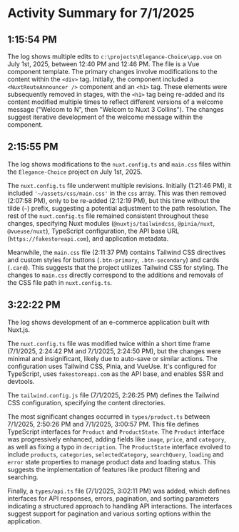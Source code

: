# Activity Summary for 7/1/2025

## 1:15:54 PM
The log shows multiple edits to `c:\projects\Elegance-Choice\app.vue` on July 1st, 2025, between 12:40 PM and 12:46 PM.  The file is a Vue component template.  The primary changes involve modifications to the content within the `<div>` tag.  Initially, the component included a `<NuxtRouteAnnouncer />` component and an `<h1>` tag.  These elements were subsequently removed in stages, with the `<h1>` tag being re-added and its content modified multiple times to reflect different versions of a welcome message ("Welcom to N", then "Welcom to Nuxt 3 Collins").  The changes suggest iterative development of the welcome message within the component.


## 2:15:55 PM
The log shows modifications to the `nuxt.config.ts` and `main.css` files within the `Elegance-Choice` project on July 1st, 2025.

The `nuxt.config.ts` file underwent multiple revisions.  Initially (1:21:46 PM), it included `'~/assets/css/main.css'` in the `css` array.  This was then removed (2:07:58 PM),  only to be re-added (2:12:19 PM), but this time without the tilde (`~`)  prefix, suggesting a potential adjustment to the path resolution.  The rest of the `nuxt.config.ts` file remained consistent throughout these changes, specifying Nuxt modules (`@nuxtjs/tailwindcss`, `@pinia/nuxt`, `@vueuse/nuxt`), TypeScript configuration, the API base URL (`https://fakestoreapi.com`), and application metadata.

Meanwhile, the `main.css` file (2:11:37 PM) contains Tailwind CSS directives and custom styles for buttons (`.btn-primary`, `.btn-secondary`) and cards (`.card`).  This suggests that the project utilizes Tailwind CSS for styling.  The changes to `main.css` directly correspond to the additions and removals of the CSS file path in `nuxt.config.ts`.


## 3:22:22 PM
The log shows development of an e-commerce application built with Nuxt.js.

The `nuxt.config.ts` file was modified twice within a short time frame (7/1/2025, 2:24:42 PM and 7/1/2025, 2:24:50 PM), but the changes were minimal and insignificant, likely due to auto-save or similar actions.  The configuration uses Tailwind CSS, Pinia, and VueUse. It's configured for TypeScript, uses `fakestoreapi.com` as the API base, and enables SSR and devtools.

The `tailwind.config.js` file (7/1/2025, 2:26:25 PM) defines the Tailwind CSS configuration, specifying the content directories.

The most significant changes occurred in `types/product.ts` between 7/1/2025, 2:50:26 PM and 7/1/2025, 3:00:57 PM.  This file defines TypeScript interfaces for `Product` and `ProductState`.  The `Product` interface was progressively enhanced, adding fields like `image`, `price`, and `category`, as well as fixing a typo in `decription`. The `ProductState` interface evolved to include `products`, `categories`, `selectedCategory`, `searchQuery`, `loading` and `error` state properties to manage product data and loading status. This suggests the implementation of features like product filtering and searching.

Finally, a `types/api.ts` file (7/1/2025, 3:02:11 PM) was added, which defines interfaces for API responses, errors, pagination, and sorting parameters indicating a structured approach to handling API interactions.  The interfaces suggest support for pagination and various sorting options within the application.
